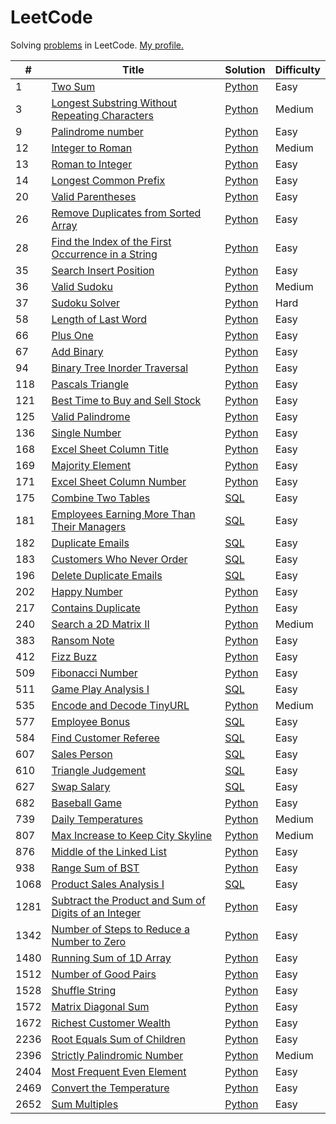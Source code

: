 # LeetCode

Solving [problems](https://leetcode.com/problemset/all/) in LeetCode. [My profile.](https://leetcode.com/lesskop/)

| #    | Title                                                                                                                                       | Solution                                                                      | Difficulty |
|------|---------------------------------------------------------------------------------------------------------------------------------------------|-------------------------------------------------------------------------------|------------|
| 1    | [Two Sum](https://leetcode.com/problems/two-sum/)                                                                                           | [Python](python/1_two_sum.py)                                                 | Easy       |
| 3    | [Longest Substring Without Repeating Characters](https://leetcode.com/problems/longest-substring-without-repeating-characters/)             | [Python](python/3_longest_substring_wo_repeating.py)                          | Medium     |                                                                                                              |
| 9    | [Palindrome number](https://leetcode.com/problems/palindrome-number/)                                                                       | [Python](python/9_palindrome_number.py)                                       | Easy       |
| 12   | [Integer to Roman](https://leetcode.com/problems/integer-to-roman/)                                                                         | [Python](python/12_integer_to_roman.py)                                       | Medium     |
| 13   | [Roman to Integer](https://leetcode.com/problems/roman-to-integer/)                                                                         | [Python](python/13_roman_to_integer.py)                                       | Easy       |
| 14   | [Longest Common Prefix](https://leetcode.com/problems/longest-common-prefix/)                                                               | [Python](python/14_longest_common_prefix.py)                                  | Easy       |
| 20   | [Valid Parentheses](https://leetcode.com/problems/valid-parentheses/)                                                                       | [Python](python/20_valid_parentheses.py)                                      | Easy       |
| 26   | [Remove Duplicates from Sorted Array](https://leetcode.com/problems/remove-duplicates-from-sorted-array/)                                   | [Python](python/26_remove_duplicates_from_sorted_array.py)                    | Easy       |
| 28   | [Find the Index of the First Occurrence in a String](https://leetcode.com/problems/find-the-index-of-the-first-occurrence-in-a-string/)     | [Python](python/28_find_the_index_of_the_first_occurrence_in_a_string.py)     | Easy       |
| 35   | [Search Insert Position](https://leetcode.com/problems/search-insert-position/)                                                             | [Python](python/35_search_insert_position.py)                                 | Easy       |
| 36   | [Valid Sudoku](https://leetcode.com/problems/sudoku-solver/)                                                                                | [Python](python/36_valid_sudoku.py)                                           | Medium     |
| 37   | [Sudoku Solver](https://leetcode.com/problems/sudoku-solver/)                                                                               | [Python](python/37_sudoku_solver.py)                                          | Hard       |
| 58   | [Length of Last Word](https://leetcode.com/problems/length-of-last-word/)                                                                   | [Python](python/58_length_of_last_word.py)                                    | Easy       |
| 66   | [Plus One](https://leetcode.com/problems/plus-one/)                                                                                         | [Python](python/66_plus_one.py)                                               | Easy       | 
| 67   | [Add Binary](https://leetcode.com/problems/add-binary/)                                                                                     | [Python](python/67_add_binary.py)                                             | Easy       |
| 94   | [Binary Tree Inorder Traversal](https://leetcode.com/problems/binary-tree-inorder-traversal/)                                               | [Python](python/94_binary_tree_inorder_traversal.py)                          | Easy       |
| 118  | [Pascals Triangle](https://leetcode.com/problems/pascals-triangle/)                                                                         | [Python](python/118_pascals_triangle.py)                                      | Easy       |
| 121  | [Best Time to Buy and Sell Stock](https://leetcode.com/problems/best-time-to-buy-and-sell-stock/)                                           | [Python](python/121_best_time_to_buy_and_sell_stock.py)                       | Easy       |
| 125  | [Valid Palindrome](https://leetcode.com/problems/valid-palindrome/)                                                                         | [Python](python/125_valid_palindrome.py)                                      | Easy       |
| 136  | [Single Number](https://leetcode.com/problems/single-number/)                                                                               | [Python](python/136_single_number.py)                                         | Easy       |
| 168  | [Excel Sheet Column Title](https://leetcode.com/problems/excel-sheet-column-title/)                                                         | [Python](python/168_excel_sheet_column_title.py)                              | Easy       |
| 169  | [Majority Element](https://leetcode.com/problems/majority-element/)                                                                         | [Python](python/169_majority_element.py)                                      | Easy       |
| 171  | [Excel Sheet Column Number](https://leetcode.com/problems/excel-sheet-column-number/)                                                       | [Python](python/171_excel_sheet_column_number.py)                             | Easy       |
| 175  | [Combine Two Tables](https://leetcode.com/problems/combine-two-tables/)                                                                     | [SQL](sql/175_combine_two_tables.sql)                                         | Easy       |
| 181  | [Employees Earning More Than Their Managers](https://leetcode.com/problems/employees-earning-more-than-their-managers/)                     | [SQL](sql/181_employees_earning_more_than_their_managers.sql)                 | Easy       |
| 182  | [Duplicate Emails](https://leetcode.com/problems/duplicate-emails/)                                                                         | [SQL](sql/182_duplicate_emails.sql)                                           | Easy       |
| 183  | [Customers Who Never Order](https://leetcode.com/problems/customers-who-never-order/)                                                       | [SQL](sql/183_customers_who_never_order.sql)                                  | Easy       |
| 196  | [Delete Duplicate Emails](https://leetcode.com/problems/delete-duplicate-emails/)                                                           | [SQL](sql/196_delete_duplicate_emails.sql)                                    | Easy       |
| 202  | [Happy Number](https://leetcode.com/problems/happy-number/)                                                                                 | [Python](python/202_happy_number.py)                                          | Easy       |
| 217  | [Contains Duplicate](https://leetcode.com/problems/contains-duplicate/)                                                                     | [Python](python/217_contains_duplicate.py)                                    | Easy       |
| 240  | [Search a 2D Matrix II](https://leetcode.com/problems/search-a-2d-matrix-ii/)                                                               | [Python](python/240_search_a_2d_matrix_ii.py)                                 | Medium     |
| 383  | [Ransom Note](https://leetcode.com/problems/ransom-note/)                                                                                   | [Python](python/1480_running_sum.py)                                          | Easy       |
| 412  | [Fizz Buzz](https://leetcode.com/problems/fizz-buzz/)                                                                                       | [Python](python/412_fizz_buzz.py)                                             | Easy       |
| 509  | [Fibonacci Number](https://leetcode.com/problems/fibonacci-number/)                                                                         | [Python](python/509_fibonacci_number.py)                                      | Easy       |
| 511  | [Game Play Analysis I](https://leetcode.com/problems/game-play-analysis-i/)                                                                 | [SQL](sql/511_game_play_analysis_i.sql)                                       | Easy       |
| 535  | [Encode and Decode TinyURL](https://leetcode.com/problems/encode-and-decode-tinyurl/)                                                       | [Python](python/535_encode_and_decode_tinyurl.py)                             | Medium     |
| 577  | [Employee Bonus](https://leetcode.com/problems/employee-bonus/)                                                                             | [SQL](sql/577_employee_bonus.sql)                                             | Easy       |
| 584  | [Find Customer Referee](https://leetcode.com/problems/find-customer-referee/)                                                               | [SQL](sql/584_find_customer_referee.sql)                                      | Easy       |
| 607  | [Sales Person](https://leetcode.com/problems/sales-person/)                                                                                 | [SQL](sql/607_sales_person.sql)                                               | Easy       |
| 610  | [Triangle Judgement](https://leetcode.com/problems/triangle-judgement/)                                                                     | [SQL](sql/610_triangle_judgement.sql)                                         | Easy       |
| 627  | [Swap Salary](https://leetcode.com/problems/swap-salary/)                                                                                   | [SQL](sql/627_swap_salary.sql)                                                | Easy       |
| 682  | [Baseball Game](https://leetcode.com/problems/baseball-game/)                                                                               | [Python](python/682_baseball_game.py)                                         | Easy       |
| 739  | [Daily Temperatures](https://leetcode.com/problems/daily-temperatures/)                                                                     | [Python](python/739_daily_temperatures.py)                                    | Medium     |
| 807  | [Max Increase to Keep City Skyline](https://leetcode.com/problems/max-increase-to-keep-city-skyline/)                                       | [Python](python/807_max_increase_to_keep_city_skyline.py)                     | Medium     |
| 876  | [Middle of the Linked List](https://leetcode.com/problems/middle-of-the-linked-list/)                                                       | [Python](python/876_middle_of_linked_list.py)                                 | Easy       |
| 938  | [Range Sum of BST](https://leetcode.com/problems/range-sum-of-bst/)                                                                         | [Python](python/938_range_sum_of_bst.py)                                      | Easy       |
| 1068 | [Product Sales Analysis I](https://leetcode.com/problems/product-sales-analysis-i/)                                                         | [SQL](sql/1068_product_sales_analysis_i.sql)                                  | Easy       |
| 1281 | [Subtract the Product and Sum of Digits of an Integer](https://leetcode.com/problems/subtract-the-product-and-sum-of-digits-of-an-integer/) | [Python](python/1281_subtract_the_product_and_sum_of_digits_of_an_integer.py) | Easy       |
| 1342 | [Number of Steps to Reduce a Number to Zero](https://leetcode.com/problems/number-of-steps-to-reduce-a-number-to-zero/)                     | [Python](python/1342_reduce_to_zero.py)                                       | Easy       |
| 1480 | [Running Sum of 1D Array](https://leetcode.com/problems/running-sum-of-1d-array/)                                                           | [Python](python/1480_running_sum.py)                                          | Easy       |
| 1512 | [Number of Good Pairs](https://leetcode.com/problems/number-of-good-pairs/)                                                                 | [Python](python/1512_num_of_good_pairs.py)                                    | Easy       |
| 1528 | [Shuffle String](https://leetcode.com/problems/shuffle-string/)                                                                             | [Python](python/1528_shuffle_string.py)                                       | Easy       |
| 1572 | [Matrix Diagonal Sum](https://leetcode.com/problems/matrix-diagonal-sum/)                                                                   | [Python](python/1572_matrix_diagonal_sum.py)                                  | Easy       |
| 1672 | [Richest Customer Wealth](https://leetcode.com/problems/richest-customer-wealth/)                                                           | [Python](python/1672_richest_customer_wealth.py)                              | Easy       |
| 2236 | [Root Equals Sum of Children](https://leetcode.com/problems/root-equals-sum-of-children/)                                                   | [Python](python/2236_root_equals_sum_of_children.py)                          | Easy       |
| 2396 | [Strictly Palindromic Number](https://leetcode.com/problems/strictly-palindromic-number/)                                                   | [Python](python/2396_strictly_palindromic_number.py)                          | Medium     |
| 2404 | [Most Frequent Even Element](https://leetcode.com/problems/most-frequent-even-element/)                                                     | [Python](python/2404_most_frequent_even_element.py)                           | Easy       |
| 2469 | [Convert the Temperature](https://leetcode.com/problems/convert-the-temperature/)                                                           | [Python](python/2469_convert_the_temperature.py)                              | Easy       |
| 2652 | [Sum Multiples](https://leetcode.com/problems/sum-multiples/)                                                                               | [Python](python/2652_sum_multiples.py)                                        | Easy       |